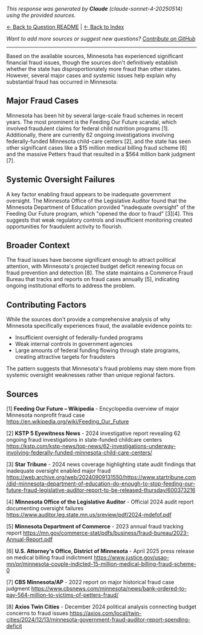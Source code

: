 <!-- 
Generated by: claude
Model: claude-sonnet-4-20250514
Prompt type: sources
Generated at: 2025-06-08T20:44:44.062467
-->

*This response was generated by **Claude** (claude-sonnet-4-20250514) using the provided sources.*

[← Back to Question README](README.md) | [← Back to Index](../README.md)

*Want to add more sources or suggest new questions? [Contribute on GitHub](https://github.com/justinwest/SuggestedSources)*

---

Based on the available sources, Minnesota has experienced significant financial fraud issues, though the sources don't definitively establish whether the state has disproportionately more fraud than other states. However, several major cases and systemic issues help explain why substantial fraud has occurred in Minnesota:

## Major Fraud Cases

Minnesota has been hit by several large-scale fraud schemes in recent years. The most prominent is the Feeding Our Future scandal, which involved fraudulent claims for federal child nutrition programs [1]. Additionally, there are currently 62 ongoing investigations involving federally-funded Minnesota child-care centers [2], and the state has seen other significant cases like a $15 million medical billing fraud scheme [6] and the massive Petters fraud that resulted in a $564 million bank judgment [7].

## Systemic Oversight Failures

A key factor enabling fraud appears to be inadequate government oversight. The Minnesota Office of the Legislative Auditor found that the Minnesota Department of Education provided "inadequate oversight" of the Feeding Our Future program, which "opened the door to fraud" [3][4]. This suggests that weak regulatory controls and insufficient monitoring created opportunities for fraudulent activity to flourish.

## Broader Context

The fraud issues have become significant enough to attract political attention, with Minnesota's projected budget deficit renewing focus on fraud prevention and detection [8]. The state maintains a Commerce Fraud Bureau that tracks and reports on fraud cases annually [5], indicating ongoing institutional efforts to address the problem.

## Contributing Factors

While the sources don't provide a comprehensive analysis of why Minnesota specifically experiences fraud, the available evidence points to:
- Insufficient oversight of federally-funded programs
- Weak internal controls in government agencies
- Large amounts of federal funding flowing through state programs, creating attractive targets for fraudsters

The pattern suggests that Minnesota's fraud problems may stem more from systemic oversight weaknesses rather than unique regional factors.

## Sources

[1] **Feeding Our Future – Wikipedia** - Encyclopedia overview of major Minnesota nonprofit fraud case
https://en.wikipedia.org/wiki/Feeding_Our_Future

[2] **KSTP 5 Eyewitness News** - 2024 investigative report revealing 62 ongoing fraud investigations in state-funded childcare centers
https://kstp.com/kstp-news/top-news/62-investigations-underway-involving-federally-funded-minnesota-child-care-centers/

[3] **Star Tribune** - 2024 news coverage highlighting state audit findings that inadequate oversight enabled major fraud
https://web.archive.org/web/20240909131550/https://www.startribune.com/did-minnesota-department-of-education-do-enough-to-stop-feeding-our-future-fraud-legislative-auditor-report-to-be-released-thursday/600373216

[4] **Minnesota Office of the Legislative Auditor** - Official 2024 audit report documenting oversight failures
https://www.auditor.leg.state.mn.us/sreview/pdf/2024-mdefof.pdf

[5] **Minnesota Department of Commerce** - 2023 annual fraud tracking report
https://mn.gov/commerce-stat/pdfs/business/fraud-bureau/2023-Annual-Report.pdf

[6] **U.S. Attorney's Office, District of Minnesota** - April 2025 press release on medical billing fraud indictment
https://www.justice.gov/usao-mn/pr/minnesota-couple-indicted-15-million-medical-billing-fraud-scheme-0

[7] **CBS Minnesota/AP** - 2022 report on major historical fraud case judgment
https://www.cbsnews.com/minnesota/news/bank-ordered-to-pay-564-million-to-victims-of-petters-fraud/

[8] **Axios Twin Cities** - December 2024 political analysis connecting budget concerns to fraud issues
https://axios.com/local/twin-cities/2024/12/13/minnesota-government-fraud-auditor-report-spending-deficit